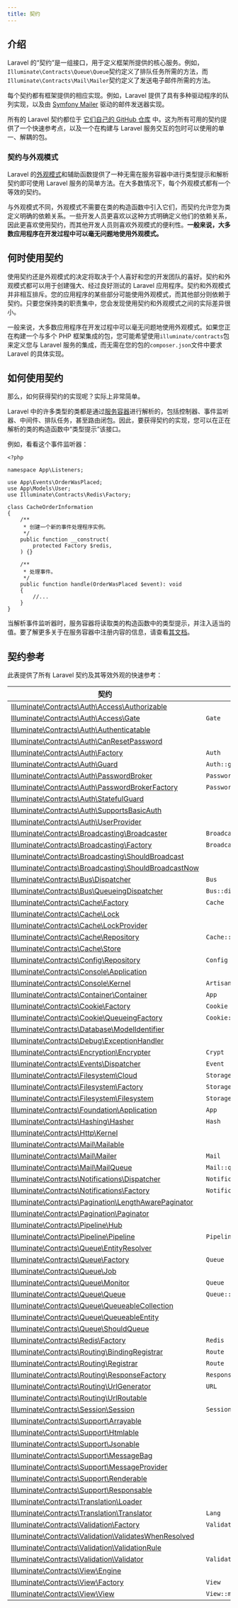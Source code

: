 ```yaml
---
title: 契约
---
```



## 介绍

Laravel 的“契约”是一组接口，用于定义框架所提供的核心服务。例如，`Illuminate\Contracts\Queue\Queue`契约定义了排队任务所需的方法，而`Illuminate\Contracts\Mail\Mailer`契约定义了发送电子邮件所需的方法。

每个契约都有框架提供的相应实现。例如，Laravel 提供了具有多种驱动程序的队列实现，以及由 [Symfony Mailer](https://symfony.com/doc/7.0/mailer.html) 驱动的邮件发送器实现。

所有的 Laravel 契约都位于 [它们自己的 GitHub 仓库](https://github.com/illuminate/contracts) 中。这为所有可用的契约提供了一个快速参考点，以及一个在构建与 Laravel 服务交互的包时可以使用的单一、解耦的包。


### 契约与外观模式

Laravel 的[外观模式](/docs/{{version}}/facades)和辅助函数提供了一种无需在服务容器中进行类型提示和解析契约即可使用 Laravel 服务的简单方法。在大多数情况下，每个外观模式都有一个等效的契约。

与外观模式不同，外观模式不需要在类的构造函数中引入它们，而契约允许您为类定义明确的依赖关系。一些开发人员更喜欢以这种方式明确定义他们的依赖关系，因此更喜欢使用契约，而其他开发人员则喜欢外观模式的便利性。**一般来说，大多数应用程序在开发过程中可以毫无问题地使用外观模式。**


## 何时使用契约

使用契约还是外观模式的决定将取决于个人喜好和您的开发团队的喜好。契约和外观模式都可以用于创建强大、经过良好测试的 Laravel 应用程序。契约和外观模式并非相互排斥。您的应用程序的某些部分可能使用外观模式，而其他部分则依赖于契约。只要您保持类的职责集中，您会发现使用契约和外观模式之间的实际差异很小。

一般来说，大多数应用程序在开发过程中可以毫无问题地使用外观模式。如果您正在构建一个与多个 PHP 框架集成的包，您可能希望使用`illuminate/contracts`包来定义您与 Laravel 服务的集成，而无需在您的包的`composer.json`文件中要求 Laravel 的具体实现。


## 如何使用契约

那么，如何获得契约的实现呢？实际上非常简单。

Laravel 中的许多类型的类都是通过[服务容器](/docs/{{version}}/container)进行解析的，包括控制器、事件监听器、中间件、排队任务，甚至路由闭包。因此，要获得契约的实现，您可以在正在解析的类的构造函数中“类型提示”该接口。

例如，看看这个事件监听器：

    <?php

    namespace App\Listeners;

    use App\Events\OrderWasPlaced;
    use App\Models\User;
    use Illuminate\Contracts\Redis\Factory;

    class CacheOrderInformation
    {
        /**
         * 创建一个新的事件处理程序实例。
         */
        public function __construct(
            protected Factory $redis,
        ) {}

        /**
         * 处理事件。
         */
        public function handle(OrderWasPlaced $event): void
        {
            //...
        }
    }

当解析事件监听器时，服务容器将读取类的构造函数中的类型提示，并注入适当的值。要了解更多关于在服务容器中注册内容的信息，请查看[其文档](/docs/{{version}}/container)。
## 契约参考

此表提供了所有 Laravel 契约及其等效外观的快速参考：

<div class="overflow-auto">

| 契约 | 参考外观 |
| --- | --- |
| [Illuminate\Contracts\Auth\Access\Authorizable](https://github.com/illuminate/contracts/blob/{{version}}/Auth/Access/Authorizable.php) |  |
| [Illuminate\Contracts\Auth\Access\Gate](https://github.com/illuminate/contracts/blob/{{version}}/Auth/Access/Gate.php) | `Gate` |
| [Illuminate\Contracts\Auth\Authenticatable](https://github.com/illuminate/contracts/blob/{{version}}/Auth/Authenticatable.php) |  |
| [Illuminate\Contracts\Auth\CanResetPassword](https://github.com/illuminate/contracts/blob/{{version}}/Auth/CanResetPassword.php) |  |
| [Illuminate\Contracts\Auth\Factory](https://github.com/illuminate/contracts/blob/{{version}}/Auth/Factory.php) | `Auth` |
| [Illuminate\Contracts\Auth\Guard](https://github.com/illuminate/contracts/blob/{{version}}/Auth/Guard.php) | `Auth::guard()` |
| [Illuminate\Contracts\Auth\PasswordBroker](https://github.com/illuminate/contracts/blob/{{version}}/Auth/PasswordBroker.php) | `Password::broker()` |
| [Illuminate\Contracts\Auth\PasswordBrokerFactory](https://github.com/illuminate/contracts/blob/{{version}}/Auth/PasswordBrokerFactory.php) | `Password` |
| [Illuminate\Contracts\Auth\StatefulGuard](https://github.com/illuminate/contracts/blob/{{version}}/Auth/StatefulGuard.php) |  |
| [Illuminate\Contracts\Auth\SupportsBasicAuth](https://github.com/illuminate/contracts/blob/{{version}}/Auth/SupportsBasicAuth.php) |  |
| [Illuminate\Contracts\Auth\UserProvider](https://github.com/illuminate/contracts/blob/{{version}}/Auth/UserProvider.php) |  |
| [Illuminate\Contracts\Broadcasting\Broadcaster](https://github.com/illuminate/contracts/blob/{{version}}/Broadcasting/Broadcaster.php) | `Broadcast::connection()` |
| [Illuminate\Contracts\Broadcasting\Factory](https://github.com/illuminate/contracts/blob/{{version}}/Broadcasting/Factory.php) | `Broadcast` |
| [Illuminate\Contracts\Broadcasting\ShouldBroadcast](https://github.com/illuminate/contracts/blob/{{version}}/Broadcasting/ShouldBroadcast.php) |  |
| [Illuminate\Contracts\Broadcasting\ShouldBroadcastNow](https://github.com/illuminate/contracts/blob/{{version}}/Broadcasting/ShouldBroadcastNow.php) |  |
| [Illuminate\Contracts\Bus\Dispatcher](https://github.com/illuminate/contracts/blob/{{version}}/Bus/Dispatcher.php) | `Bus` |
| [Illuminate\Contracts\Bus\QueueingDispatcher](https://github.com/illuminate/contracts/blob/{{version}}/Bus/QueueingDispatcher.php) | `Bus::dispatchToQueue()` |
| [Illuminate\Contracts\Cache\Factory](https://github.com/illuminate/contracts/blob/{{version}}/Cache/Factory.php) | `Cache` |
| [Illuminate\Contracts\Cache\Lock](https://github.com/illuminate/contracts/blob/{{version}}/Cache/Lock.php) |  |
| [Illuminate\Contracts\Cache\LockProvider](https://github.com/illuminate/contracts/blob/{{version}}/Cache/LockProvider.php) |  |
| [Illuminate\Contracts\Cache\Repository](https://github.com/illuminate/contracts/blob/{{version}}/Cache/Repository.php) | `Cache::driver()` |
| [Illuminate\Contracts\Cache\Store](https://github.com/illuminate/contracts/blob/{{version}}/Cache/Store.php) |  |
| [Illuminate\Contracts\Config\Repository](https://github.com/illuminate/contracts/blob/{{version}}/Config/Repository.php) | `Config` |
| [Illuminate\Contracts\Console\Application](https://github.com/illuminate/contracts/blob/{{version}}/Console/Application.php) |  |
| [Illuminate\Contracts\Console\Kernel](https://github.com/illuminate/contracts/blob/{{version}}/Console/Kernel.php) | `Artisan` |
| [Illuminate\Contracts\Container\Container](https://github.com/illuminate/contracts/blob/{{version}}/Container/Container.php) | `App` |
| [Illuminate\Contracts\Cookie\Factory](https://github.com/illuminate/contracts/blob/{{version}}/Cookie/Factory.php) | `Cookie` |
| [Illuminate\Contracts\Cookie\QueueingFactory](https://github.com/illuminate/contracts/blob/{{version}}/Cookie/QueueingFactory.php) | `Cookie::queue()` |
| [Illuminate\Contracts\Database\ModelIdentifier](https://github.com/illuminate/contracts/blob/{{version}}/Database/ModelIdentifier.php) |  |
| [Illuminate\Contracts\Debug\ExceptionHandler](https://github.com/illuminate/contracts/blob/{{version}}/Debug/ExceptionHandler.php) |  |
| [Illuminate\Contracts\Encryption\Encrypter](https://github.com/illuminate/contracts/blob/{{version}}/Encryption/Encrypter.php) | `Crypt` |
| [Illuminate\Contracts\Events\Dispatcher](https://github.com/illuminate/contracts/blob/{{version}}/Events/Dispatcher.php) | `Event` |
| [Illuminate\Contracts\Filesystem\Cloud](https://github.com/illuminate/contracts/blob/{{version}}/Filesystem/Cloud.php) | `Storage::cloud()` |
| [Illuminate\Contracts\Filesystem\Factory](https://github.com/illuminate/contracts/blob/{{version}}/Filesystem/Factory.php) | `Storage` |
| [Illuminate\Contracts\Filesystem\Filesystem](https://github.com/illuminate/contracts/blob/{{version}}/Filesystem/Filesystem.php) | `Storage::disk()` |
| [Illuminate\Contracts\Foundation\Application](https://github.com/illuminate/contracts/blob/{{version}}/Foundation/Application.php) | `App` |
| [Illuminate\Contracts\Hashing\Hasher](https://github.com/illuminate/contracts/blob/{{version}}/Hashing/Hasher.php) | `Hash` |
| [Illuminate\Contracts\Http\Kernel](https://github.com/illuminate/contracts/blob/{{version}}/Http/Kernel.php) |  |
| [Illuminate\Contracts\Mail\Mailable](https://github.com/illuminate/contracts/blob/{{version}}/Mail/Mailable.php) |  |
| [Illuminate\Contracts\Mail\Mailer](https://github.com/illuminate/contracts/blob/{{version}}/Mail/Mailer.php) | `Mail` |
| [Illuminate\Contracts\Mail\MailQueue](https://github.com/illuminate/contracts/blob/{{version}}/Mail/MailQueue.php) | `Mail::queue()` |
| [Illuminate\Contracts\Notifications\Dispatcher](https://github.com/illuminate/contracts/blob/{{version}}/Notifications/Dispatcher.php) | `Notification` |
| [Illuminate\Contracts\Notifications\Factory](https://github.com/illuminate/contracts/blob/{{version}}/Notifications/Factory.php) | `Notification` |
| [Illuminate\Contracts\Pagination\LengthAwarePaginator](https://github.com/illuminate/contracts/blob/{{version}}/Pagination/LengthAwarePaginator.php) |  |
| [Illuminate\Contracts\Pagination\Paginator](https://github.com/illuminate/contracts/blob/{{version}}/Pagination/Paginator.php) |  |
| [Illuminate\Contracts\Pipeline\Hub](https://github.com/illuminate/contracts/blob/{{version}}/Pipeline/Hub.php) |  |
| [Illuminate\Contracts\Pipeline\Pipeline](https://github.com/illuminate/contracts/blob/{{version}}/Pipeline/Pipeline.php) | `Pipeline` |
| [Illuminate\Contracts\Queue\EntityResolver](https://github.com/illuminate/contracts/blob/{{version}}/Queue/EntityResolver.php) |  |
| [Illuminate\Contracts\Queue\Factory](https://github.com/illuminate/contracts/blob/{{version}}/Queue/Factory.php) | `Queue` |
| [Illuminate\Contracts\Queue\Job](https://github.com/illuminate/contracts/blob/{{version}}/Queue/Job.php) |  |
| [Illuminate\Contracts\Queue\Monitor](https://github.com/illuminate/contracts/blob/{{version}}/Queue/Monitor.php) | `Queue` |
| [Illuminate\Contracts\Queue\Queue](https://github.com/illuminate/contracts/blob/{{version}}/Queue/Queue.php) | `Queue::connection()` |
| [Illuminate\Contracts\Queue\QueueableCollection](https://github.com/illuminate/contracts/blob/{{version}}/Queue/QueueableCollection.php) |  |
| [Illuminate\Contracts\Queue\QueueableEntity](https://github.com/illuminate/contracts/blob/{{version}}/Queue/QueueableEntity.php) |  |
| [Illuminate\Contracts\Queue\ShouldQueue](https://github.com/illuminate/contracts/blob/{{version}}/Queue/ShouldQueue.php) |  |
| [Illuminate\Contracts\Redis\Factory](https://github.com/illuminate/contracts/blob/{{version}}/Redis/Factory.php) | `Redis` |
| [Illuminate\Contracts\Routing\BindingRegistrar](https://github.com/illuminate/contracts/blob/{{version}}/Routing/BindingRegistrar.php) | `Route` |
| [Illuminate\Contracts\Routing\Registrar](https://github.com/illuminate/contracts/blob/{{version}}/Routing/Registrar.php) | `Route` |
| [Illuminate\Contracts\Routing\ResponseFactory](https://github.com/illuminate/contracts/blob/{{version}}/Routing/ResponseFactory.php) | `Response` |
| [Illuminate\Contracts\Routing\UrlGenerator](https://github.com/illuminate/contracts/blob/{{version}}/Routing/UrlGenerator.php) | `URL` |
| [Illuminate\Contracts\Routing\UrlRoutable](https://github.com/illuminate/contracts/blob/{{version}}/Routing/UrlRoutable.php) |  |
| [Illuminate\Contracts\Session\Session](https://github.com/illuminate/contracts/blob/{{version}}/Session/Session.php) | `Session::driver()` |
| [Illuminate\Contracts\Support\Arrayable](https://github.com/illuminate/contracts/blob/{{version}}/Support/Arrayable.php) |  |
| [Illuminate\Contracts\Support\Htmlable](https://github.com/illuminate/contracts/blob/{{version}}/Support/Htmlable.php) |  |
| [Illuminate\Contracts\Support\Jsonable](https://github.com/illuminate/contracts/blob/{{version}}/Support/Jsonable.php) |  |
| [Illuminate\Contracts\Support\MessageBag](https://github.com/illuminate/contracts/blob/{{version}}/Support/MessageBag.php) |  |
| [Illuminate\Contracts\Support\MessageProvider](https://github.com/illuminate/contracts/blob/{{version}}/Support/MessageProvider.php) |  |
| [Illuminate\Contracts\Support\Renderable](https://github.com/illuminate/contracts/blob/{{version}}/Support/Renderable.php) |  |
| [Illuminate\Contracts\Support\Responsable](https://github.com/illuminate/contracts/blob/{{version}}/Support/Responsable.php) |  |
| [Illuminate\Contracts\Translation\Loader](https://github.com/illuminate/contracts/blob/{{version}}/Translation/Loader.php) |  |
| [Illuminate\Contracts\Translation\Translator](https://github.com/illuminate/contracts/blob/{{version}}/Translation/Translator.php) | `Lang` |
| [Illuminate\Contracts\Validation\Factory](https://github.com/illuminate/contracts/blob/{{version}}/Validation/Factory.php) | `Validator` |
| [Illuminate\Contracts\Validation\ValidatesWhenResolved](https://github.com/illuminate/contracts/blob/{{version}}/Validation/ValidatesWhenResolved.php) |  |
| [Illuminate\Contracts\Validation\ValidationRule](https://github.com/illuminate/contracts/blob/{{version}}/Validation/ValidationRule.php) |  |
| [Illuminate\Contracts\Validation\Validator](https://github.com/illuminate/contracts/blob/{{version}}/Validation/Validator.php) | `Validator::make()` |
| [Illuminate\Contracts\View\Engine](https://github.com/illuminate/contracts/blob/{{version}}/View/Engine.php) |  |
| [Illuminate\Contracts\View\Factory](https://github.com/illuminate/contracts/blob/{{version}}/View/Factory.php) | `View` |
| [Illuminate\Contracts\View\View](https://github.com/illuminate/contracts/blob/{{version}}/View/View.php) | `View::make()` |

</div>